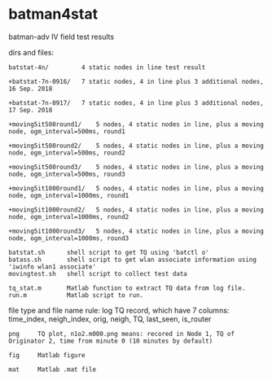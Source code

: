 # batman4stat
batman-adv IV field test results

dirs and files:

	batstat-4n/			4 static nodes in line test result
	
	+batstat-7n-0916/	7 static nodes, 4 in line plus 3 additional nodes, 16 Sep. 2018
	
	+batstat-7n-0917/	7 static nodes, 4 in line plus 3 additional nodes, 17 Sep. 2018
	
	+moving5it500round1/	5 nodes, 4 static nodes in line, plus a moving node, ogm_interval=500ms, round1
	
	+moving5it500round2/	5 nodes, 4 static nodes in line, plus a moving node, ogm_interval=500ms, round2
	
	+moving5it500round3/	5 nodes, 4 static nodes in line, plus a moving node, ogm_interval=500ms, round3
	
	+moving5it1000round1/	5 nodes, 4 static nodes in line, plus a moving node, ogm_interval=1000ms, round1
	
	+moving5it1000round2/	5 nodes, 4 static nodes in line, plus a moving node, ogm_interval=1000ms, round2
	
	+moving5it1000round3/	5 nodes, 4 static nodes in line, plus a moving node, ogm_interval=1000ms, round3

	batstat.sh		shell script to get TQ using 'batctl o'
	batass.sh		shell script to get wlan associate information using 'iwinfo wlan1 associate'
	movingtest.sh	shell script to collect test data
	
	tq_stat.m		Matlab function to extract TQ data from log file.
	run.m			Matlab script to run.
	
file type and file name rule:
	log		TQ record, which have 7 columns: time_index, neigh_index, orig, neigh, TQ, last_seen, is_router
	
	png		TQ plot, n1o2.m000.png means: recored in Node 1, TQ of Originator 2, time from minute 0 (10 minutes by default)
	
	fig		Matlab figure
	
	mat		Matlab .mat file
	
